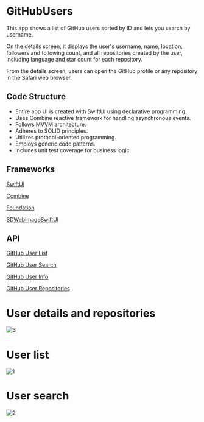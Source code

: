 # GitHubUsers
This app shows a list of GitHub users sorted by ID and lets you search by username.

On the details screen, it displays the user's username, name, location, followers and following count, and all repositories created by the user, including language and star count for each repository.

From the details screen, users can open the GitHub profile or any repository in the Safari web browser.
  
## Code Structure
* Entire app UI is created with SwiftUI using declarative programming.
* Uses Combine reactive framework for handling asynchronous events.
* Follows MVVM architecture.
* Adheres to SOLID principles.
* Utilizes protocol-oriented programming.
* Employs generic code patterns.
* Includes unit test coverage for business logic.

## Frameworks

[SwiftUI](https://developer.apple.com/documentation/swiftui/)

[Combine](https://developer.apple.com/documentation/combine/)

[Foundation](https://developer.apple.com/documentation/foundation)

[SDWebImageSwiftUI](https://github.com/SDWebImage/SDWebImageSwiftUI)

## API

[GitHub User List](https://docs.github.com/en/rest/users/users?apiVersion=2022-11-28#list-users)

[GitHub User Search](https://docs.github.com/en/rest/search/search?apiVersion=2022-11-28#search-users)

[GitHub User Info](https://docs.github.com/en/rest/users/users?apiVersion=2022-11-28#get-a-user)

[GitHub User Repositories ](https://docs.github.com/en/rest/repos/repos?apiVersion=2022-11-28#list-repositories-for-a-user)


# User details and repositories 
![3](https://github.com/user-attachments/assets/2c0b4d44-730e-4996-b5ec-7427daad7dd3)

# User list
![1](https://github.com/user-attachments/assets/9367ec79-2b4a-4d3b-b3a2-c1c231726082)

# User search
![2](https://github.com/user-attachments/assets/f6b9c7f2-903d-4c08-bee5-472fbc8297dd)



